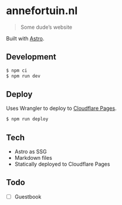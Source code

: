 # annefortuin.nl

> Some dude’s website

Built with [Astro](https://astro.build/).

## Development

```bash
$ npm ci
$ npm run dev
```

## Deploy

Uses Wrangler to deploy to [Cloudflare Pages](https://pages.cloudflare.com/).

```bash
$ npm run deploy
```

## Tech

- Astro as SSG
- Markdown files
- Statically deployed to Cloudflare Pages

## Todo

- [ ] Guestbook
